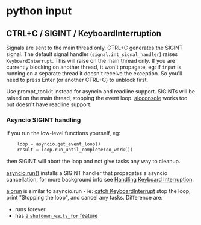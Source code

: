 # python input

## CTRL+C / SIGINT / KeyboardInterruption

Signals are sent to the main thread only. CTRL+C generates the SIGINT signal. The default signal handler (`signal.int_signal_handler`) raises `KeyboardInterrupt`. This will raise on the main thread only. If you are currently blocking on another thread, it won't propagate, eg: if `input` is running on a separate thread it doesn't receive the exception. So you'll need to press Enter (or another CTRL+C) to unblock first.

Use prompt_toolkit instead for asyncio and readline support. SIGINTs will be raised on the main thread, stopping the event loop. [aioconsole](https://github.com/vxgmichel/aioconsole/tree/main) works too but doesn't have readline support.

### Asyncio SIGINT handling

If you run the low-level functions yourself, eg:

```python
    loop = asyncio.get_event_loop()
    result = loop.run_until_complete(do_work())
```

then SIGINT will abort the loop and not give tasks any way to cleanup.

[asyncio.run()](https://github.com/python/cpython/blob/b5fafc3ab9e970be07fb3a69a9025aea7b26d0d6/Lib/asyncio/runners.py) installs a SIGINT handler that propagates a asyncio cancellation, for more background info see [Handling Keyboard Interruption](https://docs.python.org/3/library/asyncio-runner.html#handling-keyboard-interruption).

[aiorun](https://github.com/cjrh/aiorun) is similar to asyncio.run - ie: [catch KeyboardInterrupt](https://github.com/cjrh/aiorun/blob/fd1702346bc2881c6895a0d2dfc3a37660b09421/aiorun/__init__.py#L258) stop the loop, print "Stopping the loop", and cancel any tasks. Difference are:

- runs forever
- has [a `shutdown_waits_for` feature](https://github.com/cjrh/aiorun?tab=readme-ov-file#id6)
